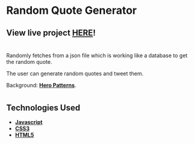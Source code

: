 # Random Quote Generator

## View live project [**HERE**]()!
#
Randomly fetches from a json file which is working like a database to get the random quote.

The user can generate random quotes and tweet them. 

Background: [**Hero Patterns**](https://heropatterns.com).

#

## Technologies Used
* [**Javascript**](https://developer.mozilla.org/en-US/docs/Web/JavaScript)
* [**CSS3**](https://en.wikipedia.org/wiki/CSS)
* [**HTML5**](https://en.wikipedia.org/wiki/HTML)
